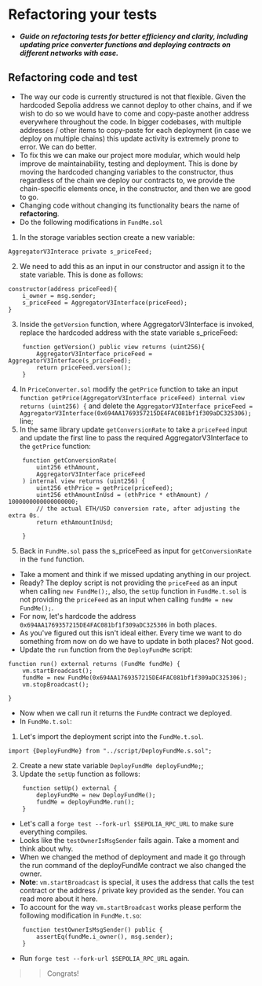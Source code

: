 # Refactoring your tests
- ***Guide on refactoring tests for better efficiency and clarity, including updating price converter functions and deploying contracts on different networks with ease.***

## Refactoring code and test
- The way our code is currently structured is not that flexible. Given the hardcoded Sepolia address we cannot deploy to other chains, and if we wish to do so we would have to come and copy-paste another address everywhere throughout the code. In bigger codebases, with multiple addresses / other items to copy-paste for each deployment (in case we deploy on multiple chains) this update activity is extremely prone to error. We can do better.
- To fix this we can make our project more modular, which would help improve de maintainability, testing and deployment. This is done by moving the hardcoded changing variables to the constructor, thus regardless of the chain we deploy our contracts to, we provide the chain-specific elements once, in the constructor, and then we are good to go.
- Changing code without changing its functionality bears the name of **refactoring**.
- Do the following modifications in `FundMe.sol`
1. In the storage variables section create a new variable:

```
AggregatorV3Interace private s_priceFeed;
```

2. We need to add this as an input in our constructor and assign it to the state variable. This is done as follows:

```
constructor(address priceFeed){
    i_owner = msg.sender;
    s_priceFeed = AggregatorV3Interface(priceFeed);
}
```

3. Inside the `getVersion` function, where AggregatorV3Interface is invoked, replace the hardcoded address with the state variable s\_priceFeed:

```
    function getVersion() public view returns (uint256){
        AggregatorV3Interface priceFeed = AggregatorV3Interface(s_priceFeed);
        return priceFeed.version();
    }
```

4. In `PriceConverter.sol` modify the `getPrice` function to take an input `function getPrice(AggregatorV3Interface priceFeed) internal view returns (uint256) {` and delete the `AggregatorV3Interface priceFeed = AggregatorV3Interface(0x694AA1769357215DE4FAC081bf1f309aDC325306);` line;
5. In the same library update `getConversionRate` to take a `priceFeed` input and update the first line to pass the required AggregatorV3Interface to the `getPrice` function:

```
    function getConversionRate(
        uint256 ethAmount,
        AggregatorV3Interface priceFeed
    ) internal view returns (uint256) {
        uint256 ethPrice = getPrice(priceFeed);
        uint256 ethAmountInUsd = (ethPrice * ethAmount) / 1000000000000000000;
        // the actual ETH/USD conversion rate, after adjusting the extra 0s.
        return ethAmountInUsd;

    }
```

5. Back in `FundMe.sol` pass the s\_priceFeed as input for `getConversionRate` in the `fund` function.

- Take a moment and think if we missed updating anything in our project.
- Ready? The deploy script is not providing the `priceFeed` as an input when calling `new FundMe();`, also, the `setUp` function in `FundMe.t.sol` is not providing the `priceFeed` as an input when calling `fundMe = new FundMe();`.
- For now, let's hardcode the address `0x694AA1769357215DE4FAC081bf1f309aDC325306` in both places.
- As you've figured out this isn't ideal either. Every time we want to do something from now on do we have to update in both places? Not good.
- Update the `run` function from the `DeployFundMe` script:

```
function run() external returns (FundMe fundMe) {
    vm.startBroadcast();
    fundMe = new FundMe(0x694AA1769357215DE4FAC081bf1f309aDC325306);
    vm.stopBroadcast();

} 
```

- Now when we call run it returns the `FundMe` contract we deployed.
- In `FundMe.t.sol`:

1. Let's import the deployment script into the `FundMe.t.sol`.
```
import {DeployFundMe} from "../script/DeployFundMe.s.sol";
```

2. Create a new state variable `DeployFundMe deployFundMe;`;
3. Update the `setUp` function as follows:
```
    function setUp() external { 
        deployFundMe = new DeployFundMe();
        fundMe = deployFundMe.run();
    }
```

- Let's call a `forge test --fork-url $SEPOLIA_RPC_URL` to make sure everything compiles.
- Looks like the `testOwnerIsMsgSender` fails again. Take a moment and think about why.
- When we changed the method of deployment and made it go through the run command of the deployFundMe contract we also changed the owner.
- **Note**: `vm.startBroadcast` is special, it uses the address that calls the test contract or the address / private key provided as the sender. You can read more about it here.
- To account for the way `vm.startBroadcast` works please perform the following modification in `FundMe.t.so`:
```
    function testOwnerIsMsgSender() public {
        assertEq(fundMe.i_owner(), msg.sender);
    }
```

- Run `forge test --fork-url $SEPOLIA_RPC_URL` again.

>> Congrats!
